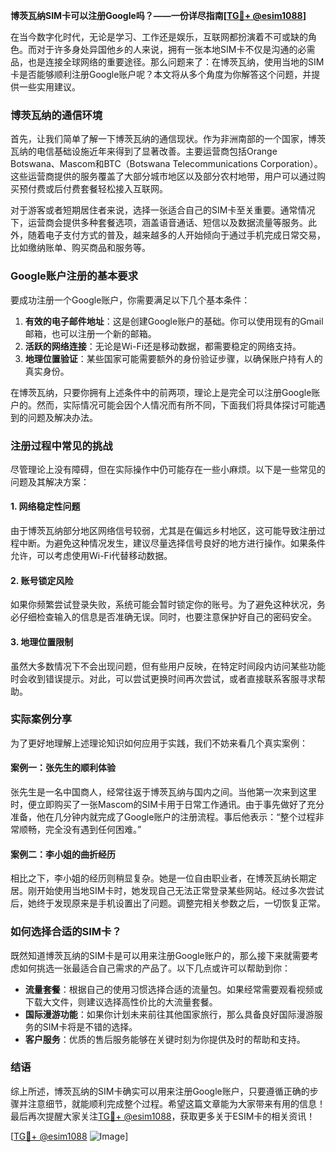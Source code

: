 **博茨瓦纳SIM卡可以注册Google吗？——一份详尽指南[[TG💪+ @esim1088](https://t.me/s/esim1088)]**

在当今数字化时代，无论是学习、工作还是娱乐，互联网都扮演着不可或缺的角色。而对于许多身处异国他乡的人来说，拥有一张本地SIM卡不仅是沟通的必需品，也是连接全球网络的重要途径。那么问题来了：在博茨瓦纳，使用当地的SIM卡是否能够顺利注册Google账户呢？本文将从多个角度为你解答这个问题，并提供一些实用建议。

### 博茨瓦纳的通信环境

首先，让我们简单了解一下博茨瓦纳的通信现状。作为非洲南部的一个国家，博茨瓦纳的电信基础设施近年来得到了显著改善。主要运营商包括Orange Botswana、Mascom和BTC（Botswana Telecommunications Corporation）。这些运营商提供的服务覆盖了大部分城市地区以及部分农村地带，用户可以通过购买预付费或后付费套餐轻松接入互联网。

对于游客或者短期居住者来说，选择一张适合自己的SIM卡至关重要。通常情况下，运营商会提供多种套餐选项，涵盖语音通话、短信以及数据流量等服务。此外，随着电子支付方式的普及，越来越多的人开始倾向于通过手机完成日常交易，比如缴纳账单、购买商品和服务等。

### Google账户注册的基本要求

要成功注册一个Google账户，你需要满足以下几个基本条件：

1. **有效的电子邮件地址**：这是创建Google账户的基础。你可以使用现有的Gmail邮箱，也可以注册一个新的邮箱。
2. **活跃的网络连接**：无论是Wi-Fi还是移动数据，都需要稳定的网络支持。
3. **地理位置验证**：某些国家可能需要额外的身份验证步骤，以确保账户持有人的真实身份。

在博茨瓦纳，只要你拥有上述条件中的前两项，理论上是完全可以注册Google账户的。然而，实际情况可能会因个人情况而有所不同，下面我们将具体探讨可能遇到的问题及解决办法。

### 注册过程中常见的挑战

尽管理论上没有障碍，但在实际操作中仍可能存在一些小麻烦。以下是一些常见的问题及其解决方案：

#### 1. 网络稳定性问题
由于博茨瓦纳部分地区网络信号较弱，尤其是在偏远乡村地区，这可能导致注册过程中断。为避免这种情况发生，建议尽量选择信号良好的地方进行操作。如果条件允许，可以考虑使用Wi-Fi代替移动数据。

#### 2. 账号锁定风险
如果你频繁尝试登录失败，系统可能会暂时锁定你的账号。为了避免这种状况，务必仔细检查输入的信息是否准确无误。同时，也要注意保护好自己的密码安全。

#### 3. 地理位置限制
虽然大多数情况下不会出现问题，但有些用户反映，在特定时间段内访问某些功能时会收到错误提示。对此，可以尝试更换时间再次尝试，或者直接联系客服寻求帮助。

### 实际案例分享

为了更好地理解上述理论知识如何应用于实践，我们不妨来看几个真实案例：

#### 案例一：张先生的顺利体验
张先生是一名中国商人，经常往返于博茨瓦纳与国内之间。当他第一次来到这里时，便立即购买了一张Mascom的SIM卡用于日常工作通讯。由于事先做好了充分准备，他在几分钟内就完成了Google账户的注册流程。事后他表示：“整个过程非常顺畅，完全没有遇到任何困难。”

#### 案例二：李小姐的曲折经历
相比之下，李小姐的经历则稍显复杂。她是一位自由职业者，在博茨瓦纳长期定居。刚开始使用当地SIM卡时，她发现自己无法正常登录某些网站。经过多次尝试后，她终于发现原来是手机设置出了问题。调整完相关参数之后，一切恢复正常。

### 如何选择合适的SIM卡？

既然知道博茨瓦纳的SIM卡是可以用来注册Google账户的，那么接下来就需要考虑如何挑选一张最适合自己需求的产品了。以下几点或许可以帮助到你：

- **流量套餐**：根据自己的使用习惯选择合适的流量包。如果经常需要观看视频或下载大文件，则建议选择高性价比的大流量套餐。
- **国际漫游功能**：如果你计划未来前往其他国家旅行，那么具备良好国际漫游服务的SIM卡将是不错的选择。
- **客户服务**：优质的售后服务能够在关键时刻为你提供及时的帮助和支持。

### 结语

综上所述，博茨瓦纳的SIM卡确实可以用来注册Google账户，只要遵循正确的步骤并注意细节，就能顺利完成整个过程。希望这篇文章能为大家带来有用的信息！最后再次提醒大家关注[TG💪+ @esim1088](https://t.me/s/esim1088)，获取更多关于ESIM卡的相关资讯！

[[TG💪+ @esim1088](https://t.me/s/esim1088) ![Image](https://i.postimg.cc/4NQfJmqS/Snipaste-2025-05-13-00-14-12.png)]
